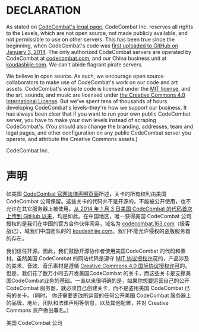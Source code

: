 # DECLARATION

As stated on [CodeCombat's legal page](https://codecombat.com/legal), CodeCombat Inc. reserves all rights to the Levels, which are not open source, not made publicly available, and not permissible to use on other servers. This has been true since the beginning, when CodeCombat's code was [first uploaded to GitHub on January 3, 2014](https://github.com/codecombat/codecombat/blob/6009df26de7c7938c0af2122ffba72c07123d172/app/templates/legal.jade#L71-L84). The only authorized CodeCombat servers are operated by CodeCombat at [codecombat.com](https://codecombat.com/), and our China business unit at [koudashijie.com](https://koudashijie.com). We can't abide flagrant pirate servers.

We believe in open source. As such, we encourage open source collaborators to make use of CodeCombat's work on our code and art assets. CodeCombat's website code is licensed under the [MIT license](http://opensource.org/licenses/MIT), and the art, sounds, and music are licensed under [the Creative Commons 4.0 International License](https://creativecommons.org/licenses/by/4.0/). But we've spent tens of thousands of hours developing CodeCombat's levels–they're how we support our business. It has always been clear that if you want to run your own public CodeCombat server, you have to make your own levels instead of scraping CodeCombat's. (You should also change the branding, addresses, team and legal pages, and other configuration on any public CodeCombat server you operate, and attribute the Creative Commons assets.)

CodeCombat Inc.


# 声明

如美国 [CodeCombat 官网法律声明页面](https://codecombat.com/legal)所述，关卡的所有权利由美国 CodeCombat 公司保留。这些关卡的代码并不是开源的，不能被公开使用，也不允许在其它服务器上被使用。[从 2014 年 1 月 3 日美国 CodeCombat 的代码首次上传到 GitHub 以来](https://github.com/codecombat/codecombat/blob/6009df26de7c7938c0af2122ffba72c07123d172/app/templates/legal.jade#L71-L84)，均是如此。在中国地区，唯一获得美国 CodeCombat 公司授权的是我们在中国的官方合作伙伴网易，域名为 [codecombat.163.com](https://codecombat.163.com/)（极客战记），域我们中国团队的的 [koudashijie.com](https://koudashijie.com/)。我们不能允许侵权的盗版服务器的存在。

我们信任开源。因此，我们鼓励开源协作者使用美国CodeCombat 的代码和素材。虽然美国 CodeCombat 的网站代码是遵守 [MIT 协议授权许可](http://opensource.org/licenses/MIT)的，产品涉及的美术、音效、音乐素材是遵循 [Creative Commons 4.0 国际协议授权许可](https://creativecommons.org/licenses/by/4.0/)的。但是，我们花了数万小时去开发美国CodeCombat 的关卡，而这些关卡是支撑美国CodeCombat业务的基础。一直以来很明确的是，如果你想要运营自己的公开 CodeCombat 服务器，就必须自己创建关卡，而不是盗用美国 CodeCombat 已有的关卡。（同时， 你还需要更改所运营的任何公开美国 CodeCombat 服务器上的品牌，地址，团队和法律声明等信息，以及其他配置，并对 Creative Commons 资产做出署名。）

美国 CodeCombat 公司
